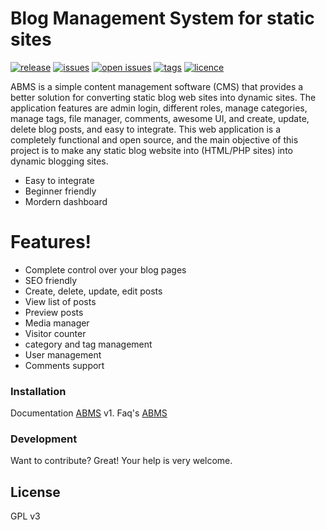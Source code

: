 # Blog Management System for static sites

[![release](https://badgen.net/github/tag/saiarlen/arlen-blog-management-system-for-html-sites)](https://www.arlencode.com/abms)    [![issues](https://badgen.net/github/issues/saiarlen/arlen-blog-management-system-for-html-sites)](https://www.arlencode.com/abms) [![open issues](https://img.shields.io/github/issues/saiarlen/arlen-blog-management-system-for-html-sites)](https://www.arlencode.com/abms) [![tags](https://badgen.net/github/tags/saiarlen/arlen-blog-management-system-for-html-sites)](https://www.arlencode.com/abms) [![licence](https://img.shields.io/github/license/saiarlen/arlen-blog-management-system-for-html-sites)](https://www.arlencode.com/abms)

ABMS is a simple content management software (CMS) that provides a better solution for converting static blog web sites into dynamic sites. The application features are admin login, different roles, manage categories, manage tags, file manager, comments, awesome UI, and create, update, delete blog posts, and easy to integrate. This web application is a completely functional and open source, and the main objective of this project is to make any static blog website into (HTML/PHP sites) into dynamic blogging sites.

  - Easy to integrate
  - Beginner friendly 
  - Mordern dashboard

# Features!

  - Complete control over your blog pages
  - SEO friendly
  - Create, delete, update, edit posts
  - View list of posts 
  - Preview posts
  - Media manager
  - Visitor counter
  - category and tag management
  - User management
  - Comments support

### Installation
Documentation [ABMS](https://www.arlencode.com/abms) v1.
Faq's [ABMS](https://www.arlencode.com/abms)

### Development
Want to contribute? Great! Your help is very welcome.

License
----
GPL v3